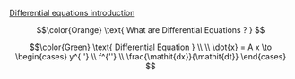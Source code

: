 [Differential equations introduction](https://www.khanacademy.org/math/differential-equations/first-order-differential-equations/differential-equations-intro/v/differential-equation-introduction)

```math
\color{Orange} \text{ What are Differential Equations ? } 
```

```math
\color{Green} \text{ Differential Equation }
\\
\\


\dot{x} = A x \to
  \begin{cases}
    y^{''} \\
    f^{''} \\
    \frac{\mathit{dx}}{\mathit{dt}}
  \end{cases}

```
